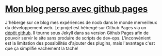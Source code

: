
# [Mon blog perso avec github pages](https://dadatoa.github.io)

J'héberge sur ce blog mes expériences de noob dans le monde merveilleux du développement web. Le projet est hébergé sur Github Pages via un [dépôt github](https://github.com/dadatoa/dadatoa.github.io). Il tourne sous Jekyll dans sa version Github Pages afin de pouvoir servir le site sans produire de scripts de dev-ops. L'inconvénient est la limitation des possibilités d'ajouter des plugins, mais l'avantage c'est que ça simplifie vachement la tache!

